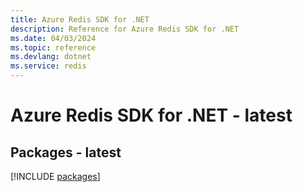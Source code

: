 ```yaml
---
title: Azure Redis SDK for .NET
description: Reference for Azure Redis SDK for .NET
ms.date: 04/03/2024
ms.topic: reference
ms.devlang: dotnet
ms.service: redis
---
```

# Azure Redis SDK for .NET - latest
## Packages - latest
[!INCLUDE [packages](redis-index.md)]